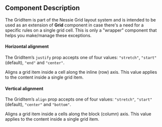 ## Component Description

The GridItem is part of the Nessie Grid layout system and is intended to be
used as an extension of **Grid** component in case there's a need for a
specific rules on a single grid cell. This is only a "wrapper" component that
helps you make/manage these exceptions.


#### Horizontal alignment

The GridItem’s `justify` prop accepts one of four values: `"stretch"`,
`"start"` (default), `"end"` and `"center"`.

Aligns a grid item inside a cell along the inline (row) axis. This value applies
to the content inside a single grid item.


#### Vertical alignment

The GridItem’s `align` prop accepts one of four values: `"stretch"`, `"start"`
(default), `"center"` and `"bottom"`.

Aligns a grid item inside a cells along the block (column) axis. This value
applies to the content inside a single grid item.
